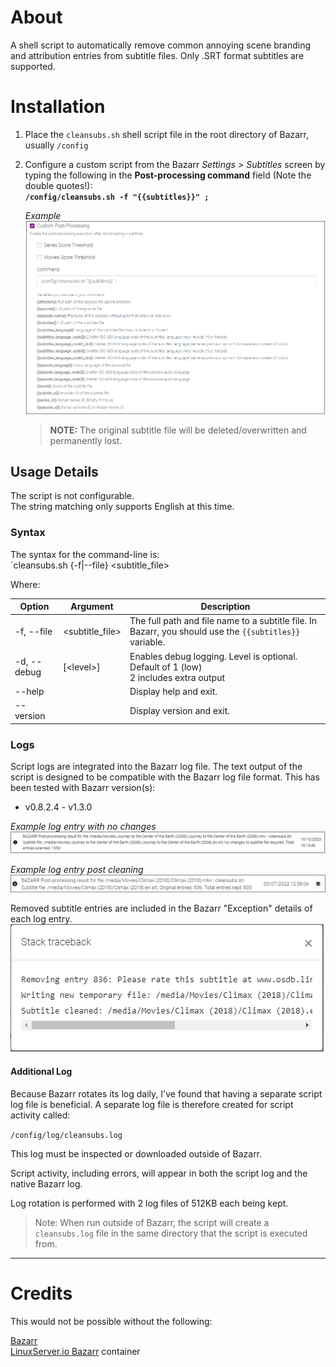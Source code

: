 # About
A shell script to automatically remove common annoying scene branding and attribution entries from subtitle files.
Only .SRT format subtitles are supported.

# Installation
1. Place the `cleansubs.sh` shell script file in the root directory of Bazarr, usually `/config`
2. Configure a custom script from the Bazarr *Settings* > *Subtitles* screen by typing the following in the **Post-processing command** field (Note the double quotes!):  
   **`/config/cleansubs.sh -f "{{subtitles}}" ;`**  

   *Example*  
   ![cleansubs](.assets/bazarr-settings-subtitles.png "Bazarr subtitles settings")


   >**NOTE:** The original subtitle file will be deleted/overwritten and permanently lost.

## Usage Details
The script is not configurable.  
The string matching only supports English at this time.

### Syntax
The syntax for the command-line is:  
`cleansubs.sh {-f|--file} <subtitle_file>

Where:

Option|Argument|Description
---|---|---
-f, --file|<subtitle_file>|The full path and file name to a subtitle file. In Bazarr, you should use the `{{subtitles}}` variable.
-d, --debug|\[\<level\>\]|Enables debug logging. Level is optional.<br/>Default of 1 (low)<br/>2 includes extra output
--help| |Display help and exit.
--version| |Display version and exit.

### Logs
Script logs are integrated into the Bazarr log file. The text output of the script is designed to be compatible with the Bazarr log file format. This has been tested with Bazarr version(s):
- v0.8.2.4 - v1.3.0

*Example log entry with no changes*  
![normal log](.assets/bazarr-log1.png "Bazarr log entry")

*Example log entry post cleaning*  
![cleaned subtitle log](.assets/bazarr-log2.png "Bazarr log entry")

Removed subtitle entries are included in the Bazarr "Exception" details of each log entry.  
![cleaned subtitle log detail](.assets/bazarr-log2-detail.png "Bazarr log traceback")

#### Additional Log
Because Bazarr rotates its log daily, I've found that having a separate script log file is beneficial.
A separate log file is therefore created for script activity called:

`/config/log/cleansubs.log`

This log must be inspected or downloaded outside of Bazarr.

Script activity, including errors, will appear in both the script log and the native Bazarr log.

Log rotation is performed with 2 log files of 512KB each being kept.  

>Note: When run outside of Bazarr, the script will create a `cleansubs.log` file in the same directory that the script is executed from.
___

# Credits

This would not be possible without the following:

[Bazarr](https://www.bazarr.media/ "Bazarr homepage")  
[LinuxServer.io Bazarr](https://hub.docker.com/r/linuxserver/bazarr "Bazarr Docker container") container
